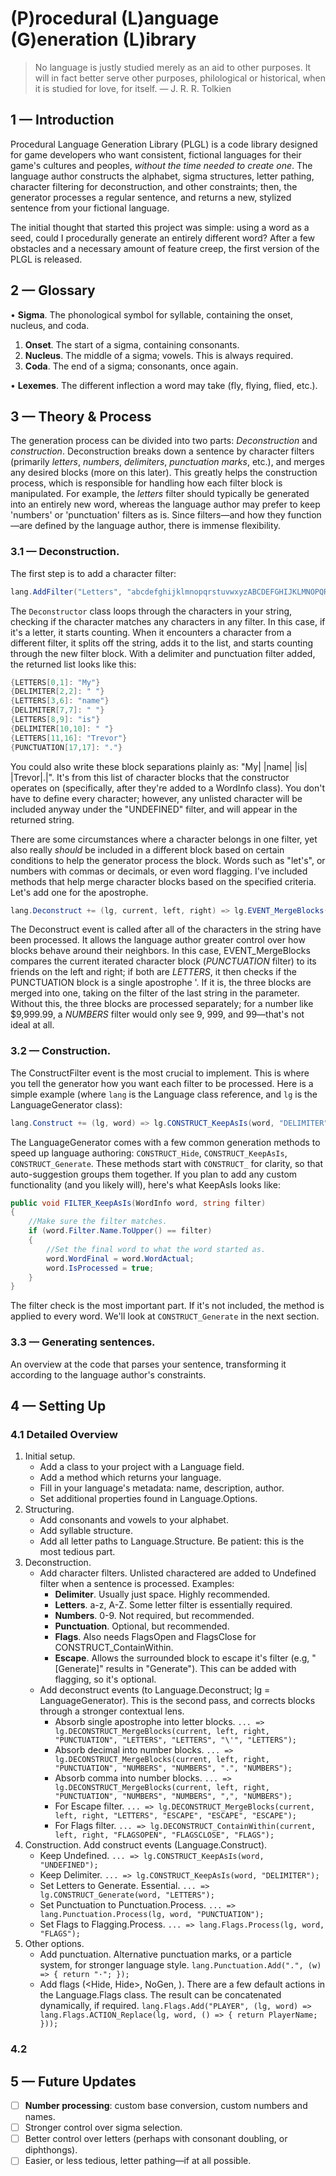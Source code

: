 # (P)rocedural (L)anguage (G)eneration (L)ibrary

> No language is justly studied merely as an aid to other purposes. It will in fact better serve other purposes, philological or historical, when it is studied for love, for itself. — J. R. R. Tolkien


## 1 — Introduction

Procedural Language Generation Library (PLGL) is a code library designed for game developers who want consistent, fictional languages for their game's cultures and peoples, *without the time needed to create one*. The language author constructs the alphabet, sigma structures, letter pathing, character filtering for deconstruction, and other constraints; then, the generator processes a regular sentence, and returns a new, stylized sentence from your fictional language.

The initial thought that started this project was simple: using a word as a seed, could I procedurally generate an entirely different word? After a few obstacles and a necessary amount of feature creep, the first version of the PLGL is released.


## 2 — Glossary

• **Sigma**. The phonological symbol for syllable, containing the onset, nucleus, and coda.
1. **Onset**. The start of a sigma, containing consonants.
2. **Nucleus**. The middle of a sigma; vowels. This is always required.
3. **Coda**. The end of a sigma; consonants, once again.

• **Lexemes**. The different inflection a word may take (fly, flying, flied, etc.).


## 3 — Theory & Process

The generation process can be divided into two parts: *Deconstruction* and *construction*. Deconstruction breaks down a sentence by character filters (primarily *letters*, *numbers*, *delimiters*, *punctuation marks*, etc.), and merges any desired blocks (more on this later). This greatly helps the construction process, which is responsible for handling how each filter block is manipulated. For example, the *letters* filter should typically be generated into an entirely new word, whereas the language author may prefer to keep 'numbers' or 'punctuation' filters as is. Since filters—and how they function—are defined by the language author, there is immense flexibility.

### 3.1 — **Deconstruction**.

The first step is to add a character filter:
```c#
lang.AddFilter("Letters", "abcdefghijklmnopqrstuvwxyzABCDEFGHIJKLMNOPQRSTUVWXYZ");
```

The `Deconstructor` class loops through the characters in your string, checking if the character matches any characters in any filter. In this case, if it's a letter, it starts counting. When it encounters a character from a different filter, it splits off the string, adds it to the list, and starts counting through the new filter block. With a delimiter and punctuation filter added, the returned list looks like this:
```c#
{LETTERS[0,1]: "My"}
{DELIMITER[2,2]: " "}
{LETTERS[3,6]: "name"}
{DELIMITER[7,7]: " "}
{LETTERS[8,9]: "is"}
{DELIMITER[10,10]: " "}
{LETTERS[11,16]: "Trevor"}
{PUNCTUATION[17,17]: "."}
```

You could also write these block separations plainly as: "My| |name| |is| |Trevor|.|". It's from this list of character blocks that the constructor operates on (specifically, after they're added to a WordInfo class). You don't have to define every character; however, any unlisted character will be included anyway under the "UNDEFINED" filter, and will appear in the returned string.

There are some circumstances where a character belongs in one filter, yet also really *should* be included in a different block based on certain conditions to help the generator process the block. Words such as "let's", or numbers with commas or decimals, or even word flagging. I've included methods that help merge character blocks based on the specified criteria. Let's add one for the apostrophe.
```c#
lang.Deconstruct += (lg, current, left, right) => lg.EVENT_MergeBlocks(current, left, right, "PUNCTUATION", "LETTERS", "LETTERS", "\'", "LETTERS");
```
The Deconstruct event is called after all of the characters in the string have been processed. It allows the language author greater control over how blocks behave around their neighbors. In this case, EVENT_MergeBlocks compares the current iterated character block (*PUNCTUATION* filter) to its friends on the left and right; if both are *LETTERS*, it then checks if the PUNCTUATION block is a single apostrophe '. If it is, the three blocks are merged into one, taking on the filter of the last string in the parameter. Without this, the three blocks are processed separately; for a number like $9,999.99, a *NUMBERS* filter would only see 9, 999, and 99—that's not ideal at all.

### 3.2 — **Construction**.

The ConstructFilter event is the most crucial to implement. This is where you tell the generator how you want each filter to be processed. Here is a simple example (where `lang` is the Language class reference, and `lg` is the LanguageGenerator class):
```c#
lang.Construct += (lg, word) => lg.CONSTRUCT_KeepAsIs(word, "DELIMITER");
```

The LanguageGenerator comes with a few common generation methods to speed up language authoring: `CONSTRUCT_Hide`, `CONSTRUCT_KeepAsIs`, `CONSTRUCT_Generate`. These methods start with `CONSTRUCT_` for clarity, so that auto-suggestion groups them together. If you plan to add any custom functionality (and you likely will), here's what KeepAsIs looks like:
```c#
public void FILTER_KeepAsIs(WordInfo word, string filter)
{
    //Make sure the filter matches.
    if (word.Filter.Name.ToUpper() == filter)
    {
        //Set the final word to what the word started as.
        word.WordFinal = word.WordActual;
        word.IsProcessed = true;
    }
}
```

The filter check is the most important part. If it's not included, the method is applied to every word. We'll look at `CONSTRUCT_Generate` in the next section.

### 3.3 — **Generating sentences**.

An overview at the code that parses your sentence, transforming it according to the language author's constraints.


## 4 — Setting Up

### 4.1 Detailed Overview

1. Initial setup.
    - Add a class to your project with a Language field.
    - Add a method which returns your language.
    - Fill in your language's metadata: name, description, author.
    - Set additional properties found in Language.Options.
2. Structuring.
    - Add consonants and vowels to your alphabet.
    - Add syllable structure.
    - Add all letter paths to Language.Structure. Be patient: this is the most tedious part.
3. Deconstruction.
    - Add character filters. Unlisted charactered are added to Undefined filter when a sentence is processed. Examples:
        - **Delimiter**. Usually just space. Highly recommended.
        - **Letters**. a-z, A-Z. Some letter filter is essentially required.
        - **Numbers**. 0-9. Not required, but recommended.
        - **Punctuation**. Optional, but recommended.
        - **Flags**. Also needs FlagsOpen and FlagsClose for CONSTRUCT_ContainWithin.
        - **Escape**. Allows the surrounded block to escape it's filter (e.g, "[Generate]" results in "Generate"). This can be added with flagging, so it's optional.
    - Add deconstruct events (to Language.Deconstruct; lg = LanguageGenerator). This is the second pass, and corrects blocks through a stronger contextual lens.
        - Absorb single apostrophe into letter blocks. `... => lg.DECONSTRUCT_MergeBlocks(current, left, right, "PUNCTUATION", "LETTERS", "LETTERS", "\'", "LETTERS");`
        - Absorb decimal into number blocks. `... => lg.DECONSTRUCT_MergeBlocks(current, left, right, "PUNCTUATION", "NUMBERS", "NUMBERS", ".", "NUMBERS");`
        - Absorb comma into number blocks. `... => lg.DECONSTRUCT_MergeBlocks(current, left, right, "PUNCTUATION", "NUMBERS", "NUMBERS", ",", "NUMBERS");`
        - For Escape filter. `... => lg.DECONSTRUCT_MergeBlocks(current, left, right, "LETTERS", "ESCAPE", "ESCAPE", "ESCAPE");`
        - For Flags filter. `... => lg.DECONSTRUCT_ContainWithin(current, left, right, "FLAGSOPEN", "FLAGSCLOSE", "FLAGS");`
4. Construction. Add construct events (Language.Construct).
    - Keep Undefined. `... => lg.CONSTRUCT_KeepAsIs(word, "UNDEFINED");`
    - Keep Delimiter. `... => lg.CONSTRUCT_KeepAsIs(word, "DELIMITER");`
    - Set Letters to Generate. Essential. `... => lg.CONSTRUCT_Generate(word, "LETTERS");`
    - Set Punctuation to Punctuation.Process. `... => lang.Punctuation.Process(lg, word, "PUNCTUATION");`
    - Set Flags to Flagging.Process. `... => lang.Flags.Process(lg, word, "FLAGS");`
5. Other options.
    - Add punctuation. Alternative punctuation marks, or a particle system, for stronger language style. `lang.Punctuation.Add(".", (w) => { return "·"; });`
    - Add flags (<Hide, Hide>, NoGen, ). There are a few default actions in the Language.Flags class. The result can be concatenated dynamically, if required. `lang.Flags.Add("PLAYER", (lg, word) => lang.Flags.ACTION_Replace(lg, word, () => { return PlayerName; }));`

### 4.2 


## 5 — Future Updates

- [ ] **Number processing**: custom base conversion, custom numbers and names.
- [ ] Stronger control over sigma selection.
- [ ] Better control over letters (perhaps with consonant doubling, or diphthongs).
- [ ] Easier, or less tedious, letter pathing—if at all possible.
